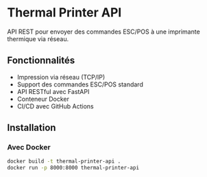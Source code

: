 # Thermal Printer API

API REST pour envoyer des commandes ESC/POS à une imprimante thermique via réseau.

## Fonctionnalités

- Impression via réseau (TCP/IP)
- Support des commandes ESC/POS standard
- API RESTful avec FastAPI
- Conteneur Docker
- CI/CD avec GitHub Actions

## Installation

### Avec Docker

```bash
docker build -t thermal-printer-api .
docker run -p 8000:8000 thermal-printer-api

